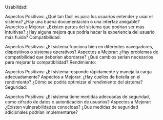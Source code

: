 Usabilidad:

Aspectos Positivos: ¿Qué tan fácil es para los usuarios entender y usar el sistema? ¿Hay una buena documentación o una interfaz amigable?
Aspectos a Mejorar: ¿Existen partes del sistema que podrían ser más intuitivas? ¿Hay alguna mejora que podría hacer la experiencia del usuario más fluida?
Compatibilidad:

Aspectos Positivos: ¿El sistema funciona bien en diferentes navegadores, dispositivos o sistemas operativos?
Aspectos a Mejorar: ¿Hay problemas de compatibilidad que deberían abordarse? ¿Qué cambios serían necesarios para mejorar la compatibilidad?
Rendimiento:

Aspectos Positivos: ¿El sistema responde rápidamente y maneja la carga adecuadamente?
Aspectos a Mejorar: ¿Hay cuellos de botella en el rendimiento? ¿Cómo se podría optimizar el rendimiento del sistema?
Seguridad:

Aspectos Positivos: ¿El sistema tiene medidas adecuadas de seguridad, como cifrado de datos o autenticación de usuarios?
Aspectos a Mejorar: ¿Existen vulnerabilidades conocidas? ¿Qué medidas de seguridad adicionales podrían implementarse?
